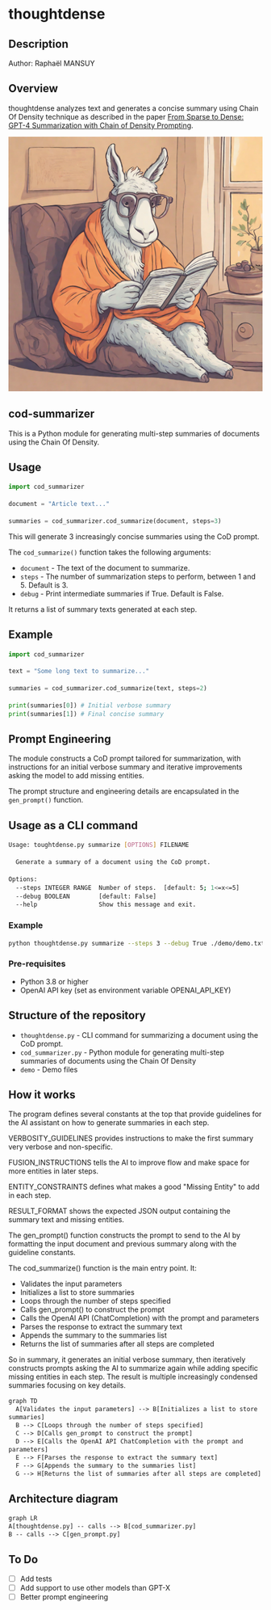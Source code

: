 # thoughtdense

## Description

Author: Raphaël MANSUY

## Overview

thoughtdense analyzes text and generates a concise summary using Chain Of Density technique as described in the paper [From Sparse to Dense:
GPT-4 Summarization with Chain of Density Prompting](https://arxiv.org/abs/2309.04269).

![thoughtdense](./assets/illustration.png)

## cod-summarizer

This is a Python module for generating multi-step summaries of documents using the Chain Of Density.

## Usage

```python
import cod_summarizer

document = "Article text..."

summaries = cod_summarizer.cod_summarize(document, steps=3)
```

This will generate 3 increasingly concise summaries using the CoD prompt.

The `cod_summarize()` function takes the following arguments:

- `document` - The text of the document to summarize.
- `steps` - The number of summarization steps to perform, between 1 and 5. Default is 3.
- `debug` - Print intermediate summaries if True. Default is False.

It returns a list of summary texts generated at each step.

## Example

```python
import cod_summarizer

text = "Some long text to summarize..."

summaries = cod_summarizer.cod_summarize(text, steps=2)

print(summaries[0]) # Initial verbose summary
print(summaries[1]) # Final concise summary
```

## Prompt Engineering

The module constructs a CoD prompt tailored for summarization, with instructions for an initial verbose summary and iterative improvements asking the model to add missing entities.

The prompt structure and engineering details are encapsulated in the `gen_prompt()` function.

## Usage as a CLI command

```bash
Usage: toughtdense.py summarize [OPTIONS] FILENAME

  Generate a summary of a document using the CoD prompt.

Options:
  --steps INTEGER RANGE  Number of steps.  [default: 5; 1<=x<=5]
  --debug BOOLEAN        [default: False]
  --help                 Show this message and exit.
```

### Example

```bash
python thoughtdense.py summarize --steps 3 --debug True ./demo/demo.txt
```

### Pre-requisites

- Python 3.8 or higher
- OpenAI API key (set as environment variable OPENAI_API_KEY)

## Structure of the repository

- `thoughtdense.py` - CLI command for summarizing a document using the CoD prompt.
- `cod_summarizer.py` - Python module for generating multi-step summaries of documents using the Chain Of Density
- `demo` - Demo files

## How it works

The program defines several constants at the top that provide guidelines for the AI assistant on how to generate summaries in each step.

VERBOSITY_GUIDELINES provides instructions to make the first summary very verbose and non-specific.

FUSION_INSTRUCTIONS tells the AI to improve flow and make space for more entities in later steps.

ENTITY_CONSTRAINTS defines what makes a good "Missing Entity" to add in each step.

RESULT_FORMAT shows the expected JSON output containing the summary text and missing entities.

The gen_prompt() function constructs the prompt to send to the AI by formatting the input document and previous summary along with the guideline constants.

The cod_summarize() function is the main entry point. It:

- Validates the input parameters
- Initializes a list to store summaries
- Loops through the number of steps specified
- Calls gen_prompt() to construct the prompt
- Calls the OpenAI API (ChatCompletion) with the prompt and parameters
- Parses the response to extract the summary text
- Appends the summary to the summaries list
- Returns the list of summaries after all steps are completed

 So in summary, it generates an initial verbose summary, then iteratively constructs prompts asking the AI to summarize again while adding specific missing entities in each step. The result is multiple increasingly condensed summaries focusing on key details.

```mermaid
graph TD
  A[Validates the input parameters] --> B[Initializes a list to store summaries]
  B --> C[Loops through the number of steps specified]
  C --> D[Calls gen_prompt to construct the prompt]
  D --> E[Calls the OpenAI API ChatCompletion with the prompt and parameters]
  E --> F[Parses the response to extract the summary text]
  F --> G[Appends the summary to the summaries list]
  G --> H[Returns the list of summaries after all steps are completed]
```
 

## Architecture diagram

```mermaid
graph LR
A[thoughtdense.py] -- calls --> B[cod_summarizer.py]
B -- calls --> C[gen_prompt.py]
```

## To Do

- [ ] Add tests
- [ ] Add support to use other models than GPT-X
- [ ] Better prompt engineering

